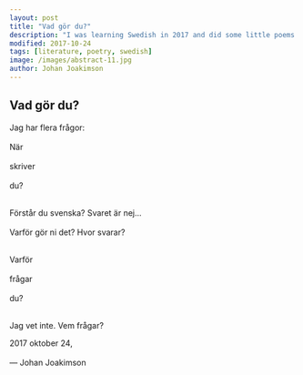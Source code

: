 ```yaml
---
layout: post
title: "Vad gör du?"
description: "I was learning Swedish in 2017 and did some little poems to help me train"
modified: 2017-10-24
tags: [literature, poetry, swedish]
image: /images/abstract-11.jpg
author: Johan Joakimson
---
```


## Vad gör du?

Jag har flera frågor: <br></br>
När <br></br>
skriver <br></br>
du? <br></br>

Förstår du svenska? Svaret är nej... <br></br>
Varför gör ni det? Hvor svarar? <br></br>

Varför <br></br>
frågar <br></br>
du? <br></br>

Jag vet inte. Vem frågar?

2017 oktober 24, <br></br>
— Johan Joakimson <br></br>
